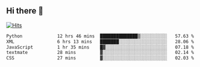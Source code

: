 ## Hi there 👋

<!--
**alihaqberdi/alihaqberdi** is a ✨ _special_ ✨ repository because its `README.md` (this file) appears on your GitHub profile.

Here are some ideas to get you started:

- 🔭 I’m currently working on ...
- 🌱 I’m currently learning ...
- 👯 I’m looking to collaborate on ...
- 🤔 I’m looking for help with ...
- 💬 Ask me about ...
- 📫 How to reach me: ...
- 😄 Pronouns: ...
- ⚡ Fun fact: ...
-->

[![Hits](https://hits.sh/github.com/alihaqberdi.svg)](https://hits.sh/github.com/alihaqberdi/)

<!--START_SECTION:waka-->

```txt
Python             12 hrs 46 mins  ██████████████▒░░░░░░░░░░   57.63 %
XML                6 hrs 13 mins   ███████░░░░░░░░░░░░░░░░░░   28.06 %
JavaScript         1 hr 35 mins    █▓░░░░░░░░░░░░░░░░░░░░░░░   07.18 %
textmate           28 mins         ▓░░░░░░░░░░░░░░░░░░░░░░░░   02.14 %
CSS                27 mins         ▓░░░░░░░░░░░░░░░░░░░░░░░░   02.03 %
```

<!--END_SECTION:waka-->

